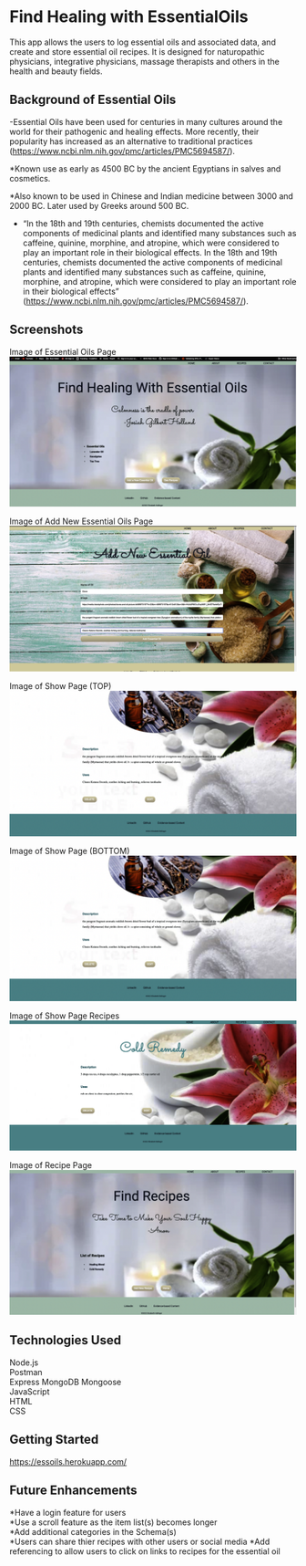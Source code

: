 # Find Healing with EssentialOils #

This app allows the users to log essential oils and associated data, and create and store essential oil recipes.  It is designed for naturopathic physicians, integrative physicians, massage therapists and others in the health and beauty fields.

## Background of Essential Oils ##

-Essential Oils have been used for centuries in many cultures around the world for their pathogenic and healing effects. More recently, their popularity has increased as an alternative to traditional practices (https://www.ncbi.nlm.nih.gov/pmc/articles/PMC5694587/).  
       
*Known use as early as 4500 BC by the ancient Egyptians in salves and cosmetics.
       
*Also known to be used in Chinese and Indian medicine between 3000 and 2000 BC. Later used by Greeks around 500 BC.
       

* “In the 18th and 19th centuries, chemists documented the active components of medicinal plants and identified many substances such as caffeine, quinine, morphine, and atropine, which were considered to play an important role in their biological effects. In the 18th and 19th centuries, chemists documented the active   components of medicinal plants and identified many substances   such as caffeine, quinine, morphine, and atropine, which were   considered to play an important role in their biological effects” (https://www.ncbi.nlm.nih.gov/pmc/articles/PMC5694587/). 

## Screenshots ##

Image of Essential Oils Page
![](public/css/images/scrnshot1.png)

Image of Add New Essential Oils Page
![](public/css/images/scrnshot2.png) 

Image of Show Page (TOP)
![](public/css/images/scrnshot4.png)

Image of Show Page (BOTTOM)
![](public/css/images/scrnshot4.png)

Image of Show Page Recipes
![](public/css/images/scrnshot5.png)

Image of Recipe Page
![](public/css/images/scrnshot6.png)

## Technologies Used ##
Node.js  
Postman  
Express
MongoDB
Mongoose  
JavaScript  
HTML  
CSS  

## Getting Started ##
https://essoils.herokuapp.com/

## Future Enhancements ##
*Have a login feature for users  
*Use a scroll feature as the item list(s) becomes longer  
*Add additional categories in the Schema(s)  
*Users can share thier recipes with other users or social media
*Add referencing to allow users to click on links to recipes for the essential oil


